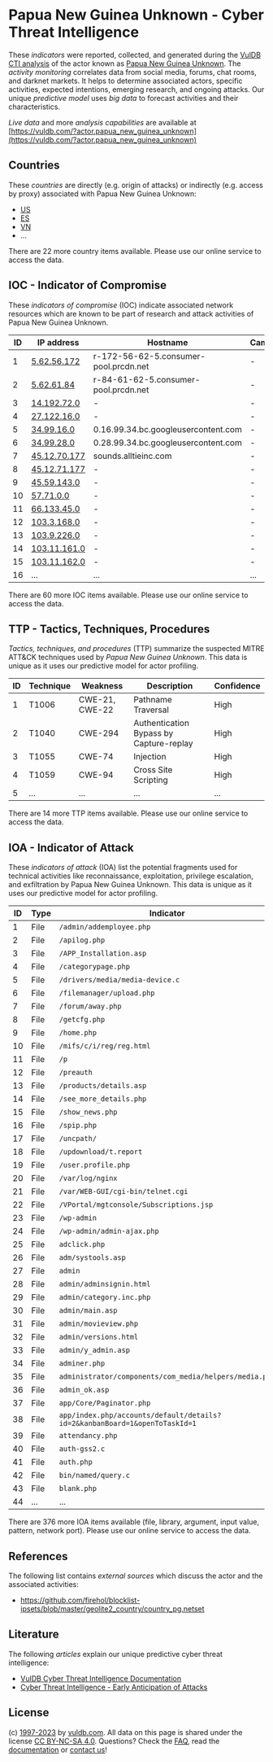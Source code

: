 # Papua New Guinea Unknown - Cyber Threat Intelligence

These _indicators_ were reported, collected, and generated during the [VulDB CTI analysis](https://vuldb.com/?kb.cti) of the actor known as [Papua New Guinea Unknown](https://vuldb.com/?actor.papua_new_guinea_unknown). The _activity monitoring_ correlates data from social media, forums, chat rooms, and darknet markets. It helps to determine associated actors, specific activities, expected intentions, emerging research, and ongoing attacks. Our unique _predictive model_ uses _big data_ to forecast activities and their characteristics.

_Live data_ and more _analysis capabilities_ are available at [https://vuldb.com/?actor.papua_new_guinea_unknown](https://vuldb.com/?actor.papua_new_guinea_unknown)

## Countries

These _countries_ are directly (e.g. origin of attacks) or indirectly (e.g. access by proxy) associated with Papua New Guinea Unknown:

* [US](https://vuldb.com/?country.us)
* [ES](https://vuldb.com/?country.es)
* [VN](https://vuldb.com/?country.vn)
* ...

There are 22 more country items available. Please use our online service to access the data.

## IOC - Indicator of Compromise

These _indicators of compromise_ (IOC) indicate associated network resources which are known to be part of research and attack activities of Papua New Guinea Unknown.

ID | IP address | Hostname | Campaign | Confidence
-- | ---------- | -------- | -------- | ----------
1 | [5.62.56.172](https://vuldb.com/?ip.5.62.56.172) | r-172-56-62-5.consumer-pool.prcdn.net | - | High
2 | [5.62.61.84](https://vuldb.com/?ip.5.62.61.84) | r-84-61-62-5.consumer-pool.prcdn.net | - | High
3 | [14.192.72.0](https://vuldb.com/?ip.14.192.72.0) | - | - | High
4 | [27.122.16.0](https://vuldb.com/?ip.27.122.16.0) | - | - | High
5 | [34.99.16.0](https://vuldb.com/?ip.34.99.16.0) | 0.16.99.34.bc.googleusercontent.com | - | Medium
6 | [34.99.28.0](https://vuldb.com/?ip.34.99.28.0) | 0.28.99.34.bc.googleusercontent.com | - | Medium
7 | [45.12.70.177](https://vuldb.com/?ip.45.12.70.177) | sounds.alltieinc.com | - | High
8 | [45.12.71.177](https://vuldb.com/?ip.45.12.71.177) | - | - | High
9 | [45.59.143.0](https://vuldb.com/?ip.45.59.143.0) | - | - | High
10 | [57.71.0.0](https://vuldb.com/?ip.57.71.0.0) | - | - | High
11 | [66.133.45.0](https://vuldb.com/?ip.66.133.45.0) | - | - | High
12 | [103.3.168.0](https://vuldb.com/?ip.103.3.168.0) | - | - | High
13 | [103.9.226.0](https://vuldb.com/?ip.103.9.226.0) | - | - | High
14 | [103.11.161.0](https://vuldb.com/?ip.103.11.161.0) | - | - | High
15 | [103.11.162.0](https://vuldb.com/?ip.103.11.162.0) | - | - | High
16 | ... | ... | ... | ...

There are 60 more IOC items available. Please use our online service to access the data.

## TTP - Tactics, Techniques, Procedures

_Tactics, techniques, and procedures_ (TTP) summarize the suspected MITRE ATT&CK techniques used by _Papua New Guinea Unknown_. This data is unique as it uses our predictive model for actor profiling.

ID | Technique | Weakness | Description | Confidence
-- | --------- | -------- | ----------- | ----------
1 | T1006 | CWE-21, CWE-22 | Pathname Traversal | High
2 | T1040 | CWE-294 | Authentication Bypass by Capture-replay | High
3 | T1055 | CWE-74 | Injection | High
4 | T1059 | CWE-94 | Cross Site Scripting | High
5 | ... | ... | ... | ...

There are 14 more TTP items available. Please use our online service to access the data.

## IOA - Indicator of Attack

These _indicators of attack_ (IOA) list the potential fragments used for technical activities like reconnaissance, exploitation, privilege escalation, and exfiltration by Papua New Guinea Unknown. This data is unique as it uses our predictive model for actor profiling.

ID | Type | Indicator | Confidence
-- | ---- | --------- | ----------
1 | File | `/admin/addemployee.php` | High
2 | File | `/apilog.php` | Medium
3 | File | `/APP_Installation.asp` | High
4 | File | `/categorypage.php` | High
5 | File | `/drivers/media/media-device.c` | High
6 | File | `/filemanager/upload.php` | High
7 | File | `/forum/away.php` | High
8 | File | `/getcfg.php` | Medium
9 | File | `/home.php` | Medium
10 | File | `/mifs/c/i/reg/reg.html` | High
11 | File | `/p` | Low
12 | File | `/preauth` | Medium
13 | File | `/products/details.asp` | High
14 | File | `/see_more_details.php` | High
15 | File | `/show_news.php` | High
16 | File | `/spip.php` | Medium
17 | File | `/uncpath/` | Medium
18 | File | `/updownload/t.report` | High
19 | File | `/user.profile.php` | High
20 | File | `/var/log/nginx` | High
21 | File | `/var/WEB-GUI/cgi-bin/telnet.cgi` | High
22 | File | `/VPortal/mgtconsole/Subscriptions.jsp` | High
23 | File | `/wp-admin` | Medium
24 | File | `/wp-admin/admin-ajax.php` | High
25 | File | `adclick.php` | Medium
26 | File | `adm/systools.asp` | High
27 | File | `admin` | Low
28 | File | `admin/adminsignin.html` | High
29 | File | `admin/category.inc.php` | High
30 | File | `admin/main.asp` | High
31 | File | `admin/movieview.php` | High
32 | File | `admin/versions.html` | High
33 | File | `admin/y_admin.asp` | High
34 | File | `adminer.php` | Medium
35 | File | `administrator/components/com_media/helpers/media.php` | High
36 | File | `admin_ok.asp` | Medium
37 | File | `app/Core/Paginator.php` | High
38 | File | `app/index.php/accounts/default/details?id=2&kanbanBoard=1&openToTaskId=1` | High
39 | File | `attendancy.php` | High
40 | File | `auth-gss2.c` | Medium
41 | File | `auth.php` | Medium
42 | File | `bin/named/query.c` | High
43 | File | `blank.php` | Medium
44 | ... | ... | ...

There are 376 more IOA items available (file, library, argument, input value, pattern, network port). Please use our online service to access the data.

## References

The following list contains _external sources_ which discuss the actor and the associated activities:

* https://github.com/firehol/blocklist-ipsets/blob/master/geolite2_country/country_pg.netset

## Literature

The following _articles_ explain our unique predictive cyber threat intelligence:

* [VulDB Cyber Threat Intelligence Documentation](https://vuldb.com/?kb.cti)
* [Cyber Threat Intelligence - Early Anticipation of Attacks](https://www.scip.ch/en/?labs.20201022)

## License

(c) [1997-2023](https://vuldb.com/?kb.changelog) by [vuldb.com](https://vuldb.com/?kb.about). All data on this page is shared under the license [CC BY-NC-SA 4.0](https://creativecommons.org/licenses/by-nc-sa/4.0/). Questions? Check the [FAQ](https://vuldb.com/?kb.faq), read the [documentation](https://vuldb.com/?kb) or [contact us](https://vuldb.com/?contact)!
